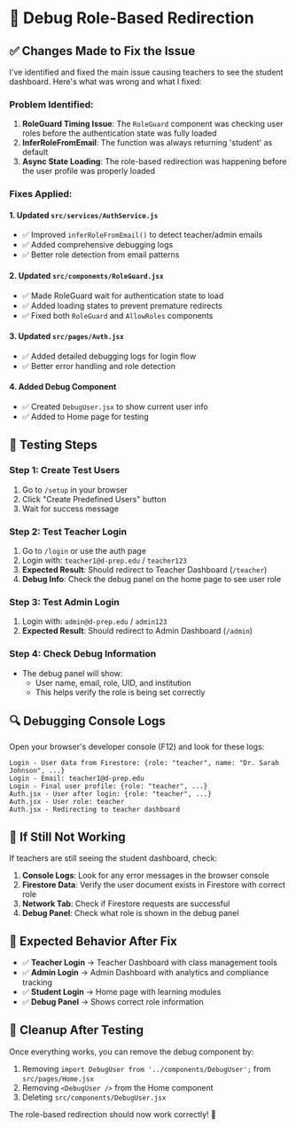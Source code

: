# 🔧 Debug Role-Based Redirection

## ✅ **Changes Made to Fix the Issue**

I've identified and fixed the main issue causing teachers to see the student dashboard. Here's what was wrong and what I fixed:

### **Problem Identified:**
1. **RoleGuard Timing Issue**: The `RoleGuard` component was checking user roles before the authentication state was fully loaded
2. **InferRoleFromEmail**: The function was always returning 'student' as default
3. **Async State Loading**: The role-based redirection was happening before the user profile was properly loaded

### **Fixes Applied:**

#### 1. **Updated `src/services/AuthService.js`**
- ✅ Improved `inferRoleFromEmail()` to detect teacher/admin emails
- ✅ Added comprehensive debugging logs
- ✅ Better role detection from email patterns

#### 2. **Updated `src/components/RoleGuard.jsx`**
- ✅ Made RoleGuard wait for authentication state to load
- ✅ Added loading states to prevent premature redirects
- ✅ Fixed both `RoleGuard` and `AllowRoles` components

#### 3. **Updated `src/pages/Auth.jsx`**
- ✅ Added detailed debugging logs for login flow
- ✅ Better error handling and role detection

#### 4. **Added Debug Component**
- ✅ Created `DebugUser.jsx` to show current user info
- ✅ Added to Home page for testing

## 🧪 **Testing Steps**

### **Step 1: Create Test Users**
1. Go to `/setup` in your browser
2. Click "Create Predefined Users" button
3. Wait for success message

### **Step 2: Test Teacher Login**
1. Go to `/login` or use the auth page
2. Login with: `teacher1@d-prep.edu` / `teacher123`
3. **Expected Result**: Should redirect to Teacher Dashboard (`/teacher`)
4. **Debug Info**: Check the debug panel on the home page to see user role

### **Step 3: Test Admin Login**
1. Login with: `admin@d-prep.edu` / `admin123`
2. **Expected Result**: Should redirect to Admin Dashboard (`/admin`)

### **Step 4: Check Debug Information**
- The debug panel will show:
  - User name, email, role, UID, and institution
  - This helps verify the role is being set correctly

## 🔍 **Debugging Console Logs**

Open your browser's developer console (F12) and look for these logs:

```
Login - User data from Firestore: {role: "teacher", name: "Dr. Sarah Johnson", ...}
Login - Email: teacher1@d-prep.edu
Login - Final user profile: {role: "teacher", ...}
Auth.jsx - User after login: {role: "teacher", ...}
Auth.jsx - User role: teacher
Auth.jsx - Redirecting to teacher dashboard
```

## 🚨 **If Still Not Working**

If teachers are still seeing the student dashboard, check:

1. **Console Logs**: Look for any error messages in the browser console
2. **Firestore Data**: Verify the user document exists in Firestore with correct role
3. **Network Tab**: Check if Firestore requests are successful
4. **Debug Panel**: Check what role is shown in the debug panel

## 🎯 **Expected Behavior After Fix**

- ✅ **Teacher Login** → Teacher Dashboard with class management tools
- ✅ **Admin Login** → Admin Dashboard with analytics and compliance tracking  
- ✅ **Student Login** → Home page with learning modules
- ✅ **Debug Panel** → Shows correct role information

## 🧹 **Cleanup After Testing**

Once everything works, you can remove the debug component by:
1. Removing `import DebugUser from '../components/DebugUser';` from `src/pages/Home.jsx`
2. Removing `<DebugUser />` from the Home component
3. Deleting `src/components/DebugUser.jsx`

The role-based redirection should now work correctly! 🎉
